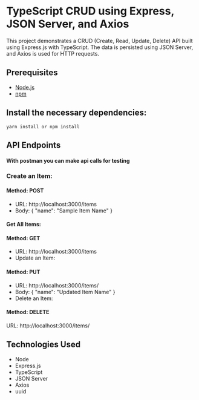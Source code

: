 # TypeScript CRUD using Express, JSON Server, and Axios

This project demonstrates a CRUD (Create, Read, Update, Delete) API built using Express.js with TypeScript. The data is persisted using JSON Server, and Axios is used for HTTP requests.

## Prerequisites

- [Node.js](https://nodejs.org/)
- [npm](https://www.npmjs.com/) 

## Install the necessary dependencies:

```yarn install or npm install```

## API Endpoints

#### With postman you can make api calls for testing

### Create an Item:

#### Method: POST
- URL: http://localhost:3000/items
- Body: { "name": "Sample Item Name" }

#### Get All Items:

#### Method: GET
- URL: http://localhost:3000/items
- Update an Item:

#### Method: PUT
- URL: http://localhost:3000/items/<item-id>
- Body: { "name": "Updated Item Name" } 
- Delete an Item:

#### Method: DELETE
URL: http://localhost:3000/items/<item-id>


## Technologies Used
- Node
- Express.js
- TypeScript
- JSON Server
- Axios
- uuid
